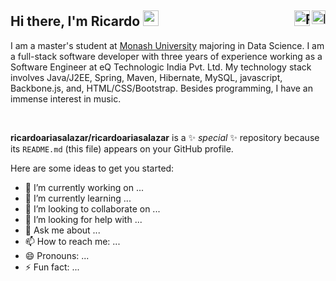 <div id="texts" style="white-space:nowrap;">
     <h2> Hi there, I'm Ricardo <img src="https://media.giphy.com/media/hvRJCLFzcasrR4ia7z/giphy.gif" width="25px">
       <a href="https://www.linkedin.com/in/ricardo-arias-salazar/">  <img align="right" alt="Ricardo Arias | LinkedIn" width="22px" src="https://raw.githubusercontent.com/peterthehan/peterthehan/master/assets/linkedin.svg" />
</a>
     <a href="mailto:ricardoariasalazar@gmail.com"><img align="right" alt="Ricardo Arias | Gmail" width="25px"src="https://img.icons8.com/color/96/000000/gmail.png" alt="email"/></a></h2>
</div>

I am a master's student at [Monash University](https://www.monash.edu) majoring in Data Science. I am a full-stack software developer with three years of experience working as a Software Engineer at eQ Technologic India Pvt. Ltd. My technology stack involves Java/J2EE, Spring, Maven, Hibernate, MySQL, javascript, Backbone.js, and, HTML/CSS/Bootstrap. Besides programming, I have an immense interest in music.


 
 </br>

**ricardoariasalazar/ricardoariasalazar** is a ✨ _special_ ✨ repository because its `README.md` (this file) appears on your GitHub profile.

Here are some ideas to get you started:

- 🔭 I’m currently working on ...
- 🌱 I’m currently learning ...
- 👯 I’m looking to collaborate on ...
- 🤔 I’m looking for help with ...
- 💬 Ask me about ...
- 📫 How to reach me: ...
- 😄 Pronouns: ...
- ⚡ Fun fact: ...
